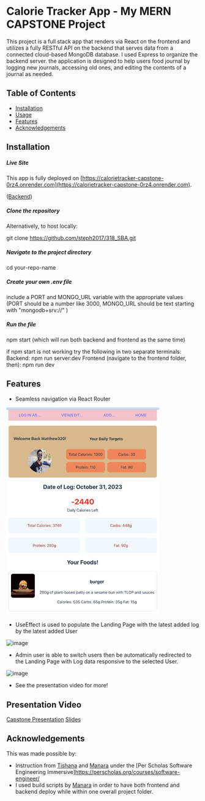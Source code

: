 # Calorie Tracker App - My MERN CAPSTONE Project
This project is a full stack app that renders via React on the frontend and utilizes a fully RESTful API on the backend that serves data from a connected cloud-based MongoDB database. I used Express to organize the backend server. the application is designed to help users food journal by logging new journals, accessing old ones, and editing the contents of a journal as needed.

## Table of Contents
- [Installation](#installation)
- [Usage](#usage)
- [Features](#features)
- [Acknowledgements](#acknowledgements)
  
## Installation

##### Live Site
This app is fully deployed on [https://calorietracker-capstone-0rz4.onrender.com](https://calorietracker-capstone-0rz4.onrender.com).

\([Backend](https://calorietracker-capstone.onrender.com)\)

##### Clone the repository
Alternatively, to host locally:

git clone https://github.com/steph2017/318_SBA.git

##### Navigate to the project directory
cd your-repo-name

##### Create your own .env file
include a PORT and MONGO_URL variable with the appropriate values (PORT should be a number like 3000, MONGO_URL should be text starting with "mongodb+srv://" )

##### Run the file
npm start (which will run both backend and frontend as the same time)

if npm start is not working try the following in two separate terminals:
Backend: npm run server:dev
Frontend (navigate to the frontend folder, then): npm run dev


## Features

- Seamless navigation via React Router
<img width="400" alt="image" src="./utilities/landingpage.png">

- UseEffect is used to populate the Landing Page with the latest added log by the latest added User
<img width="500" alt="image" src="./utilities/SEED.png">

- Admin user is able to switch users then be automatically redirected to the Landing Page with Log data responsive to the selected User.
<img width="400" alt="image" src="./utilities/POST.png">

  
- See the presentation video for more!

## Presentation Video
[Capstone Presentation](https://www.loom.com/share/75077e7a40ba4427af3881dcb1f7c2e3)
[Slides](https://www.canva.com/design/DAGNrQ46Vzc/KsTg6Tai-NcL1nSRnQOO9A/view?utm_content=DAGNrQ46Vzc&utm_campaign=designshare&utm_medium=link&utm_source=editor)


## Acknowledgements
This was made possible by:
- Instruction from [Tishana](https://github.com/tishana) and [Manara](https://github.com/Manara-Ali) under the [Per Scholas Software Engineering Immersive]https://perscholas.org/courses/software-engineer/
- I used build scripts by [Manara](https://github.com/Manara-Ali) in order to have both frontend and backend deploy while within one overall project folder.